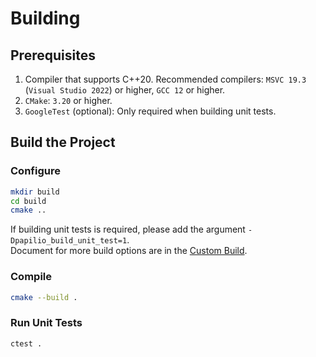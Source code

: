 # Building
## Prerequisites
1. Compiler that supports C++20. Recommended compilers: `MSVC 19.3` (`Visual Studio 2022`) or higher, `GCC 12` or higher.
2. `CMake`: `3.20` or higher.
3. `GoogleTest` (optional): Only required when building unit tests.

## Build the Project
### Configure
```bash
mkdir build
cd build
cmake ..
```
If building unit tests is required, please add the argument `-Dpapilio_build_unit_test=1`.  
Document for more build options are in the [Custom Build](custom_build.md).
### Compile
```bash
cmake --build .
```
### Run Unit Tests
```bash
ctest .
```
